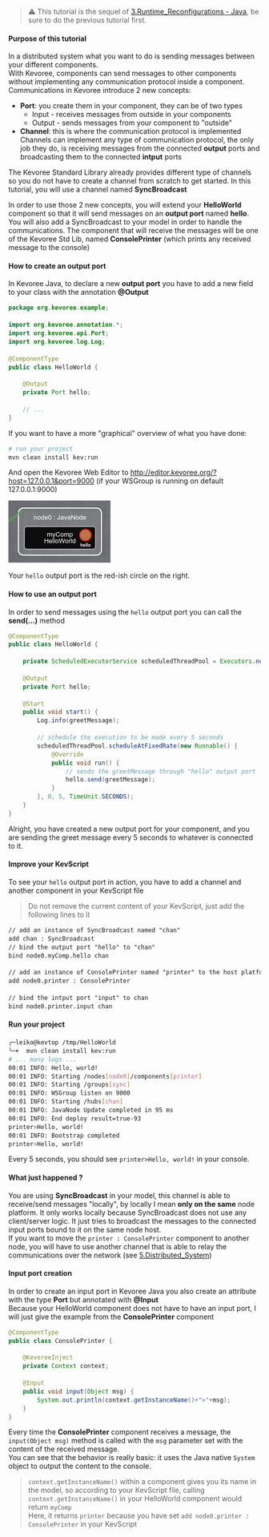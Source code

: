 > :warning: This tutorial is the sequel of [3.Runtime_Reconfigurations - Java](https://github.com/HEADS-project/training/tree/master/2.Kevoree_Basics/3.Runtime_Reconfigurations/java), be sure to do the previous tutorial first.

#### Purpose of this tutorial
In a distributed system what you want to do is sending messages between your different components.  
With Kevoree, components can send messages to other components without implementing any communication protocol inside a component.  
Communications in Kevoree introduce 2 new concepts:
  - **Port**: you create them in your component, they can be of two types
    - Input - receives messages from outside in your components
    - Output - sends messages from your component to "outside"
  - **Channel**: this is where the communication protocol is implemented  
    Channels can implement any type of communication protocol, the only job they do, is receiving messages from the connected **output** ports and broadcasting them to the connected **intput** ports

The Kevoree Standard Library already provides different type of channels so you do not have to create a channel from scratch to get started.
In this tutorial, you will use a channel named **SyncBroadcast**  

In order to use those 2 new concepts, you will extend your **HelloWorld** component so that it will send messages on an **output port** named **hello**.
You will also add a SyncBroadcast to your model in order to handle the communications.
The component that will receive the messages will be one of the Kevoree Std Lib, named **ConsolePrinter** (which prints any received message to the console)

#### How to create an output port
In Kevoree Java, to declare a new **output port** you have to add a new field to your class with the annotation **@Output**

```java
package org.kevoree.example;

import org.kevoree.annotation.*;
import org.kevoree.api.Port;
import org.kevoree.log.Log;

@ComponentType
public class HelloWorld {

    @Output
    private Port hello;

    // ...
}

```

If you want to have a more "graphical" overview of what you have done:  
```sh
# run your project
mvn clean install kev:run
```
And open the Kevoree Web Editor to http://editor.kevoree.org/?host=127.0.0.1&port=9000 (if your WSGroup is running on default 127.0.0.1:9000)  

![Hello Output Port](.readme/hello_output_port.png)  

Your `hello` output port is the red-ish circle on the right.

#### How to use an output port
In order to send messages using the `hello` output port you can call the **send(...)** method

```java
@ComponentType
public class HelloWorld {

    private ScheduledExecutorService scheduledThreadPool = Executors.newScheduledThreadPool(1);

    @Output
    private Port hello;

    @Start
    public void start() {
        Log.info(greetMessage);

        // schedule the execution to be made every 5 seconds
        scheduledThreadPool.scheduleAtFixedRate(new Runnable() {
            @Override
            public void run() {
                // sends the greetMessage through "hello" output port
                hello.send(greetMessage);
            }
        }, 0, 5, TimeUnit.SECONDS);
    }
}
```

Alright, you have created a new output port for your component,
and you are sending the greet message every 5 seconds to whatever is connected to it.

#### Improve your KevScript
To see your `hello` output port in action, you have to add a channel and another component in your KevScript file

> Do not remove the current content of your KevScript, just add the following lines to it

```txt
// add an instance of SyncBroadcast named "chan"
add chan : SyncBroadcast
// bind the output port "hello" to "chan"
bind node0.myComp.hello chan

// add an instance of ConsolePrinter named "printer" to the host platform
add node0.printer : ConsolePrinter

// bind the intput port "input" to chan
bind node0.printer.input chan
```

#### Run your project
```sh
╭─leiko@kevtop /tmp/HelloWorld
╰─➤  mvn clean install kev:run
# ... many logs ...
00:01 INFO: Hello, world!
00:01 INFO: Starting /nodes[node0]/components[printer]
00:01 INFO: Starting /groups[sync]
00:01 INFO: WSGroup listen on 9000
00:01 INFO: Starting /hubs[chan]
00:01 INFO: JavaNode Update completed in 95 ms
00:01 INFO: End deploy result=true-93
printer>Hello, world!
00:01 INFO: Bootstrap completed
printer>Hello, world!
```

Every 5 seconds, you should see `printer>Hello, world!` in your console.

#### What just happened ?
You are using **SyncBroadcast** in your model, this channel is able to receive/send messages "locally", by locally I mean **only on the same** node platform.
It only works locally because SyncBroadcast does not use any client/server logic. It just tries to broadcast the messages to the connected input ports bound to it on the same node host.  
If you want to move the `printer : ConsolePrinter` component to another node, you will have to use another channel that is able to relay the communications over the network (see [5.Distributed_System](https://github.com/HEADS-project/training/tree/master/2.Kevoree_Basics/5.Distributed_System))  

#### Input port creation
In order to create an input port in Kevoree Java you also create an attribute with the type **Port** but annotated with **@Input**  
Because your HelloWorld component does not have to have an input port, I will just give the example from the **ConsolePrinter** component

```java
@ComponentType
public class ConsolePrinter {

    @KevoreeInject
    private Context context;

    @Input
    public void input(Object msg) {
        System.out.println(context.getInstanceName()+">"+msg);
    }
}
```

Every time the **ConsolePrinter** component receives a message, the `input(Object msg)` method is called with the `msg` parameter set with the content of the received message.  
You can see that the behavior is really basic: it uses the Java native `System` object to output the content to the console.

> `context.getInstanceName()` within a component gives you its name in the model, so according to your KevScript file, calling `context.getInstanceName()` in your HelloWorld component would return `myComp`  
> Here, it returns `printer` because you have set `add node0.printer : ConsolePrinter` in your KevScript
